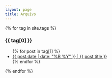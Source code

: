 ```yaml
---
layout: page
title: Arquivo
---
```


{% for tag in site.tags %}
  <h3>{{ tag[0] }}</h3>
  <ul>
    {% for post in tag[1] %}
      <li><a href="{{ post.url }}">{{ post.date | date: "%B %Y" }} | {{ post.title }}</a></li>
    {% endfor %}
  </ul>
{% endfor %}